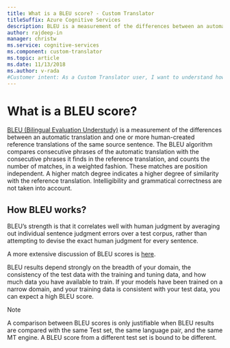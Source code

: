 ```yaml
---
title: What is a BLEU score? - Custom Translator
titleSuffix: Azure Cognitive Services
description: BLEU is a measurement of the differences between an automatic translation and one or more human-created reference translations of the same source sentence. The BLEU algorithm compares consecutive phrases of the automatic translation with the consecutive phrases it finds in the reference translation, and counts the number of matches, in a weighted fashion.
author: rajdeep-in
manager: christw
ms.service: cognitive-services
ms.component: custom-translator
ms.topic: article
ms.date: 11/13/2018
ms.author: v-rada
#Customer intent: As a Custom Translator user, I want to understand how BLEU score works so that I understand system test outcome better.
---
```


# What is a BLEU score?

[BLEU (Bilingual Evaluation Understudy)](https://en.wikipedia.org/wiki/BLEU) is a measurement of the differences between an automatic translation and
one or more human-created reference translations of the same source sentence.
The BLEU algorithm compares consecutive phrases of the automatic translation
with the consecutive phrases it finds in the reference translation, and counts
the number of matches, in a weighted fashion. These matches are position
independent. A higher match degree indicates a higher degree of similarity with
the reference translation. Intelligibility and grammatical correctness are not
taken into account.

## How BLEU works?

BLEU’s strength is that it correlates well with human judgment by averaging out
individual sentence judgment errors over a test corpus, rather than attempting
to devise the exact human judgment for every sentence.

A more extensive discussion of BLEU scores is [here](https://youtu.be/-UqDljMymMg).

BLEU results depend strongly on the breadth of your domain, the consistency of
the test data with the training and tuning data, and how much data you have
available to train. If your models have been trained on a narrow domain, and
your training data is consistent with your test data, you can expect a high
BLEU score.

>[!NOTE]
>A comparison between BLEU scores is only justifiable when BLEU results are compared with the same Test set, the same language pair, and the same MT engine. A BLEU score from a different test set is bound to be different.
